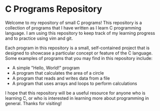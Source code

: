# C Programs Repository

Welcome to my repository of small C programs! This repository is a collection of programs that I have written as I learn C programming language. I am using this repository to keep track of my learning progress and to practice using vim and git.

Each program in this repository is a small, self-contained project that is designed to showcase a particular concept or feature of the C language. Some examples of programs that you may find in this repository include:

 *   A simple "Hello, World!" program
 *   A program that calculates the area of a circle
 *   A program that reads and writes data from a file
 *   A program that uses arrays and loops to perform calculations

I hope that this repository will be a useful resource for anyone who is learning C, or who is interested in learning more about programming in general. Thanks for visiting!
